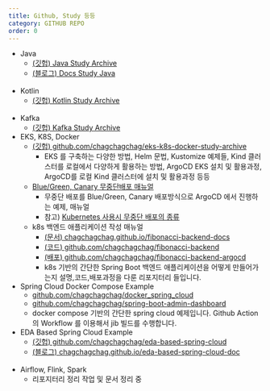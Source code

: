 ```yaml
---
title: Github, Study 등등
category: GITHUB REPO
order: 0
---
```



- Java
  - [(깃헙) Java Study Archive](https://github.com/chagchagchag/java-study-archive)
  - [(블로그) Docs Study Java](https://chagchagchag.github.io/docs-study-java/)
  <br>
- Kotlin
  - [(깃헙) Kotlin Study Archive](https://github.com/chagchagchag/kotlin-study-archive)
  <br>
- Kafka
  - [(깃헙) Kafka Study Archive](https://github.com/chagchagchag/kafka-study-archive/tree/main)
- EKS, K8S, Docker
  - [(깃헙) github.com/chagchagchag/eks-k8s-docker-study-archive](https://github.com/chagchagchag/eks-k8s-docker-study-archive)
    - EKS 를 구축하는 다양한 방법, Helm 문법, Kustomize 예제들, Kind 클러스터를 로컬에서 다양하게 활용하는 방법, ArgoCD EKS 설치 및 활용과정, ArgoCD를 로컬 Kind 클러스터에 설치 및 활용과정 등등
  - [Blue/Green, Canary 무중단배포 매뉴얼](https://chagchagchag.github.io/argocd-rollout-deploy-docs/)
    - 무중단 배포를 Blue/Green, Canary 배포방식으로 ArgoCD 에서 진행하는 예제, 매뉴얼
    - 참고) [Kubernetes 사용시 무중단 배포의 종류](https://github.com/chagchagchag/eks-k8s-docker-study-archive/blob/main/%EB%AC%B4%EC%A4%91%EB%8B%A8%EB%B0%B0%ED%8F%AC/Kubernetes%20%EC%82%AC%EC%9A%A9%EC%8B%9C%20%EB%AC%B4%EC%A4%91%EB%8B%A8%EB%B0%B0%ED%8F%AC%EC%9D%98%20%EC%A2%85%EB%A5%98.md)
  - k8s 백엔드 애플리케이션 작성 매뉴얼
    - [(문서) chagchagchag.github.io/fibonacci-backend-docs](https://chagchagchag.github.io/fibonacci-backend-docs/)
    - [(코드) github.com/chagchagchag/fibonacci-backend](https://github.com/chagchagchag/fibonacci-backend)
    - [(배포) github.com/chagchagchag/fibonacci-backend-argocd](https://github.com/chagchagchag/fibonacci-backend-argocd)
    - k8s 기반의 간단한 Spring Boot 백엔드 애플리케이션을 어떻게 만들어가는지 설명,코드,배포과정을 다룬 리포지터리 들입니다.
- Spring Cloud Docker Compose Example
  - [github.com/chagchagchag/docker_spring_cloud](https://github.com/chagchagchag/docker_spring_cloud)
  - [github.com/chagchagchag/spring-boot-admin-dashboard](https://github.com/chagchagchag/spring-boot-admin-dashboard)
  - docker compose 기반의 간단한 spring cloud 예제입니다. Github Action 의 Workflow 를 이용해서 jib 빌드를 수행합니다.
    <br>
- EDA Based Spring Cloud Example
  - [(깃헙) github.com/chagchagchag/eda-based-spring-cloud](https://github.com/chagchagchag/eda-based-spring-cloud)
  - [(블로그) chagchagchag.github.io/eda-based-spring-cloud-doc](https://chagchagchag.github.io/eda-based-spring-cloud-doc/)
  <br>
- Airflow, Flink, Spark
  - 리포지터리 정리 작업 및 문서 정리 중 

